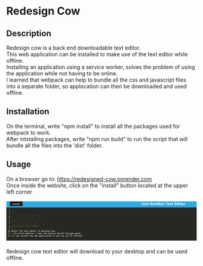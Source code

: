 # Redesign Cow

## Description

Redesign cow is a back end downloadable text editor. <br>
This web application can be installed to make use of the text editor while offline. <br>
Installing an application using a service worker, solves the problem of using the application while not having to be online. <br>
I learned that webpack can help to bundle all the css and javascript files into a separate folder, so applocation can then be downloaded and used offline. 


## Installation

On the terminal, write "npm install" to install all the packages used for webpack to work. <br>
After intstalling packages, write "npm run build" to run the script that will bundle all the files into the 'dist' folder. 

## Usage

On a browser go to: https://redesigned-cow.onrender.com <br>
Once inside the website, click on the "install" button located at the upper left corner <br><br>
![alt text](<client/src/images/Screenshot 2024-08-05 101955.png>) <br><br>
Redesign cow text editor will download to your desktop and can be used offline. 
